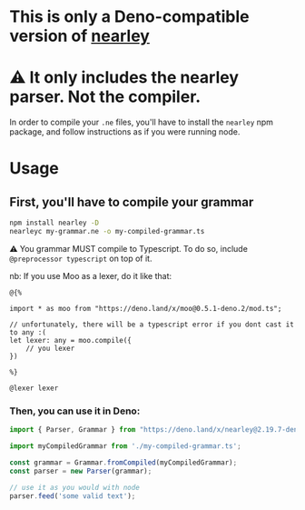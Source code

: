 # This is only a Deno-compatible version of [nearley](https://github.com/kach/nearley)

# ⚠ It only includes the nearley parser. Not the compiler.

In order to compile your `.ne` files, you'll have to install the `nearley` npm package, and follow instructions as if you were running node.

# Usage

## First, you'll have to compile your grammar

```bash
npm install nearley -D
nearleyc my-grammar.ne -o my-compiled-grammar.ts
```

⚠ You grammar MUST compile to Typescript. To do so, include `@preprocessor typescript` on top of it.

nb: If you use Moo as a lexer, do it like that:

```nearley
@{%

import * as moo from "https://deno.land/x/moo@0.5.1-deno.2/mod.ts";

// unfortunately, there will be a typescript error if you dont cast it to any :(
let lexer: any = moo.compile({
    // you lexer
})

%}

@lexer lexer
```

### Then, you can use it in Deno:

```typescript
import { Parser, Grammar } from "https://deno.land/x/nearley@2.19.7-deno/mod.ts";

import myCompiledGrammar from './my-compiled-grammar.ts';

const grammar = Grammar.fromCompiled(myCompiledGrammar);
const parser = new Parser(grammar);

// use it as you would with node
parser.feed('some valid text');
```
